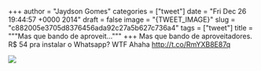 
+++
author = "Jaydson Gomes"
categories = ["tweet"]
date = "Fri Dec 26 19:44:57 +0000 2014"
draft = false
image = "{TWEET_IMAGE}"
slug = "c882005e3705d8376456ada92c27a5b627c736a4"
tags = ["tweet"]
title = """Mas que bando de aproveit..."""
+++
Mas que bando de aproveitadores. R$ 54 pra instalar o Whatsapp? WTF Ahaha http://t.co/RmYXB8E87q

![](/images/tweet-media/548565148508880896-B5zlFhOIEAEIxoZ.jpg)